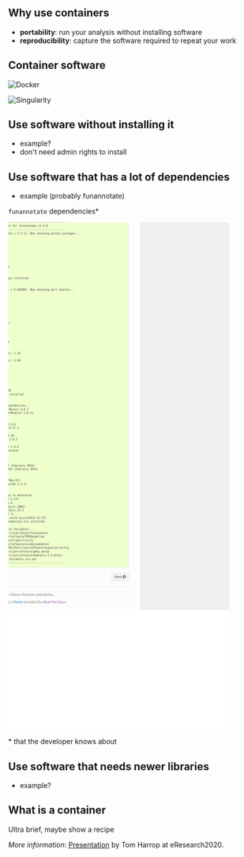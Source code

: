 ## Why use containers

- **portability**: run your analysis without installing software
- **reproducibility**: capture the software required to repeat your work

## Container software

![Docker](https://www.docker.com/sites/default/files/d8/2019-07/horizontal-logo-monochromatic-white.png)

![Singularity](https://sylabs.io/assets/svg/singularity-logo.svg)

## Use software without installing it

- example?
- don't need admin rights to install

## Use software that has a lot of dependencies

- example (probably funannotate)

`funannotate` dependencies\*

![](../img/screenshot-funannotate.readthedocs.io-2020.06.25-16_06_44.png)

\* that the developer knows about

## Use software that needs newer libraries

- example?

## What is a container

Ultra brief, maybe show a recipe

*More information*: <a href="https://github.com/GenomicsAotearoa/Reproducible_Bioinformatics/blob/master/1.Introduction/slides.pdf">Presentation</a> by Tom Harrop at eResearch2020.
